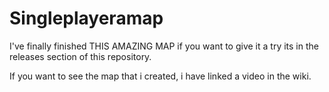 # Singleplayeramap

I've finally finished THIS AMAZING MAP if you want to give it a try its in the releases section of this repository.

If you want to see the map that i created, i have linked a video in the wiki.

